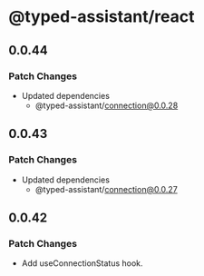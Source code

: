 # @typed-assistant/react

## 0.0.44

### Patch Changes

- Updated dependencies
  - @typed-assistant/connection@0.0.28

## 0.0.43

### Patch Changes

- Updated dependencies
  - @typed-assistant/connection@0.0.27

## 0.0.42

### Patch Changes

- Add useConnectionStatus hook.
